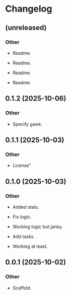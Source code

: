 # Changelog

## (unreleased)

### Other

* Readme.

* Readme.

* Readme.

* Readme.

## 0.1.2 (2025-10-06)

### Other

* Specify gawk.

## 0.1.1 (2025-10-03)

### Other

* License"

## 0.1.0 (2025-10-03)

### Other

* Added stats.

* Fix logic.

* Working logic but janky.

* Add tasks.

* Working at least.

## 0.0.1 (2025-10-02)

### Other

* Scaffold.
